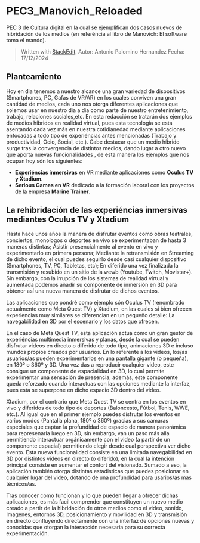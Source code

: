 # PEC3_Manovich_Reloaded
PEC 3 de Cultura digital en la cual se ejemplifican dos casos nuevos de hibridación de los medios (en referéncia al libro de Manovich: El software toma el mando).


> Written with [StackEdit](https://stackedit.io/).
Autor: Antonio Palomino Hernandez
Fecha: 17/12/2024

## **Planteamiento**

Hoy en dia tenemos a nuestro alcance una gran variedad de dispositivos  (Smartphones, PC, Gafas de VR/AR) en los cuales conviven una gran cantidad de medios, cada uno nos otorga diferentes aplicaciones que solemos usar en nuestro dia a dia como parte de nuestro entretenimiento, trabajo, relaciones sociales,etc.
En esta redacción se tratarán dos ejemplos de medios híbridos en realidad virtual, pues esta tecnología se esta asentando cada vez más en nuestra cotidianedad mediante aplicaciones enfocadas a todo tipo de experiéncias antes mencionadas (Trabajo y productividad, Ocio, Social, etc.). Cabe destacar que un medio híbrido surge tras la convergencia de distintos medios, dando lugar a otro nuevo que aporta nuevas funcionalidades , de esta manera los ejemplos que nos ocupan hoy són los siguientes:

 - **Experiéncias inmersivas** en VR mediante aplicaciones como **Oculus TV y Xtadium**.
 - **Serious Games en VR** dedicado a la formación laboral con los proyectos de la empresa **Marine Trainer**.

## La rehibridación de las experiéncias inmersivas mediantes Oculus TV y Xtadium

Hasta hace unos años la manera de disfrutar eventos como obras teatrales, conciertos, monologos o deportes en vivo se experimentaban de hasta 3 maneras distintas; Asistir presencialmente al evento en vivo y experimentarlo en primera persona; Mediante la retransmisión en Streaming de dicho evento, el cual puedes seguirlo desde casi cualquier dispositivo (Smartphones, TV, PC, Tabletas, etc); En diferido una vez finalizada la transmisión y resubido en un sitio de la wewb (Youtube, Twitch, Movistar+). Sin embargo, con la irrupción de los sistemas de realidad virtual y aumentada podemos añadir su componente de inmersión en 3D para obtener así una nueva manera de disfrutar de dichos eventos.

Las aplicaciones que pondré como ejemplo són Oculus TV (renombrado actualmente como Meta Quest TV) y Xtadium, en las cuales si bien ofrecen experiencias muy similares se diferencian en un pequeño detalle: La navegabilidad en 3D por el escenario y los datos que ofrecen.

En el caso de Meta Quest TV, esta aplicación actua como un gran gestor de experiéncias multimedia inmersivas y planas, desde la cual se pueden disfrutar videos en directo o diferido de todo tipo, animaciones 3D e incluso mundos propios creados por usuarios. En lo referente a los videos, los/as usuarios/as pueden experimentarlos en una pantalla gigante (o pequeña), en 180º o 360º y 3D. Una vez das a reproducir cualquier video, este consigue un componente de espacialidad en 3D, lo cual permite experimentar una sensación de presencia, además, este componente queda reforzado cuando interactuas con las opciones mediante la interfaz, pues esta se superpone en dicho espacio 3D dentro del video.

Xtadium, por el contrario que Meta Quest TV se centra en los eventos en vivo y diferidos de todo tipo de deportes (Baloncesto, Fútbol, Tenis, WWE, etc.). Al igual que en el primer ejemplo puedes disfrutar los eventos en varios modos (Pantalla plana, 180º o 360º) gracias a sus camaras especiales que captan la profundidad de espacio de manera panorámica para represenarla luego en 3D, sin embargo, van un paso más alla permitiendo interactuar orgánicamente con el video (a partir de un componente espacial) permitiendo elegir desde cual perspectiva ver dicho evento. Esta nueva funcionalidad consiste en una limitada navegabilidad en 3D por distintos videos en directo (o diferido), en la cual la intención principal consiste en aumentar el confort del visionado. Sumado a eso, la aplicación también otorga distintas estadisticas que puedes posicionar en cualquier lugar del video, dotando de una profundidad para usarios/as mas técnicos/as.

Tras conocer como funcionan y lo que pueden llegar a ofrecer dichas aplicaciones, es más facil comprender que constituyen un nuevo medio creado a partir de la hibridación de otros medios como el video, sonido, Imagenes, entornos 3D, posicionamiento y movilidad en 3D y transmisión en directo confluyendo directamente con una interfaz de opciones nuevas y conocidas que otorgan la interacción necesaria para su correcta experimentación.
